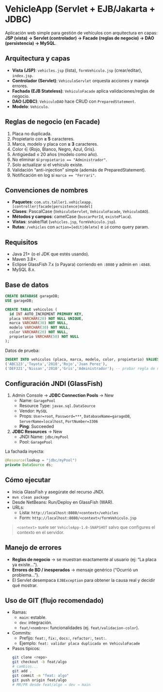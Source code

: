 # VehicleApp (Servlet + EJB/Jakarta + JDBC)

Aplicación web simple para gestión de vehículos con arquitectura en capas:
**JSP (vista) → Servlet (controlador) → Facade (reglas de negocio) → DAO (persistencia) → MySQL**.

## Arquitectura y capas
- **Vista (JSP)**: `vehicles.jsp` (lista), `formVehiculo.jsp` (crear/editar), `index.jsp`.
- **Controlador (Servlet)**: `VehiculoServlet` orquesta acciones y maneja errores.
- **Fachada (EJB Stateless)**: `VehiculoFacade` aplica validaciones/reglas de negocio.
- **DAO (JDBC)**: `VehiculoDAO` hace CRUD con `PreparedStatement`.
- **Modelo**: `Vehiculo`.

## Reglas de negocio (en Facade)
1. Placa no duplicada.  
2. Propietario con **≥ 5** caracteres.  
3. Marca, modelo y placa con **≥ 3** caracteres.  
4. Color ∈ {Rojo, Blanco, Negro, Azul, Gris}.  
5. Antigüedad ≤ 20 años (modelo como año).  
6. No eliminar si `propietario == "Administrador"`.  
7. Solo actualizar si el vehículo existe.  
8. Validación “anti-injection” simple (además de PreparedStatement).  
9. Notificación en log si `marca == "Ferrari"`.

## Convenciones de nombres
- **Paquetes**: `com.uts.taller1.vehicleapp.[controller|facade|persistence|model]`
- **Clases**: PascalCase (`VehiculoServlet`, `VehiculoFacade`, `VehiculoDAO`).
- **Métodos y campos**: camelCase (`buscarPorId`, `existePlaca`).
- **Vistas**: snake/flat (`vehicles.jsp`, `formVehiculo.jsp`).
- **Rutas**: `/vehicles` con `action=[edit|delete]` e `id` como query param.

## Requisitos
- Java 21+ (o el JDK que estés usando).
- Maven 3.8+.
- Eclipse GlassFish 7.x (o Payara) corriendo en `:8080` y admin en `:4848`.
- MySQL 8.x.

## Base de datos
```sql
CREATE DATABASE garageDB;
USE garageDB;

CREATE TABLE vehiculos (
  id INT AUTO_INCREMENT PRIMARY KEY,
  placa VARCHAR(20) NOT NULL UNIQUE,
  marca VARCHAR(30) NOT NULL,
  modelo VARCHAR(30) NOT NULL,
  color VARCHAR(20) NOT NULL,
  propietario VARCHAR(50) NOT NULL
);
```

Datos de prueba:
```sql
INSERT INTO vehiculos (placa, marca, modelo, color, propietario) VALUES
('ABC123','Toyota','2018','Rojo','Juan Perez'),
('DEF321','Nissan','2010','Gris','Administrador'); -- probar regla de no eliminar
```

## Configuración JNDI (GlassFish)
1. Admin Console → **JDBC Connection Pools** → New  
   - Name: `GaragePool`  
   - Resource Type: `javax.sql.DataSource`  
   - Vendor: `MySQL`  
   - Props: `User=root`, `Password=***`, `DatabaseName=garageDB`, `ServerName=localhost`, `PortNumber=3306`  
   - **Ping**: Succeeded
2. **JDBC Resources** → New  
   - JNDI Name: `jdbc/myPool`  
   - Pool: `GaragePool`

La fachada inyecta:
```java
@Resource(lookup = "jdbc/myPool")
private DataSource ds;
```

## Cómo ejecutar
- Inicia GlassFish y asegúrate del recurso JNDI.
- `mvn clean package`
- Desde NetBeans: Run/Deploy en GlassFish (WAR).
- URLs:
  - Lista: `http://localhost:8080/<context>/vehicles`
  - Form: `http://localhost:8080/<context>/formVehiculo.jsp`

> `<context>` suele ser `VehicleApp-1.0-SNAPSHOT` salvo que configures el contexto en el servidor.

## Manejo de errores
- **Reglas de negocio** → se muestran exactamente al usuario (ej: “La placa ya existe…”).
- **Errores de BD / inesperados** → mensaje genérico (“Ocurrió un problema…”).
- El Servlet desempaca `EJBException` para obtener la causa real y decidir qué mostrar.

## Uso de GIT (flujo recomendado)
- Ramas:
  - `main`: estable.
  - `dev`: integración.
  - `feat/<nombre>`: funcionalidades (ej. `feat/validacion-color`).
- Commits:
  - Prefijo: `feat:`, `fix:`, `docs:`, `refactor:`, `test:`.
  - Ejemplo: `feat: validar placa duplicada en VehiculoFacade`
- Pasos típicos:
  ```bash
  git clone <repo>
  git checkout -b feat/algo
  # cambios...
  git add .
  git commit -m "feat: algo"
  git push origin feat/algo
  # MR/PR desde feat/algo → dev → main
  ```
